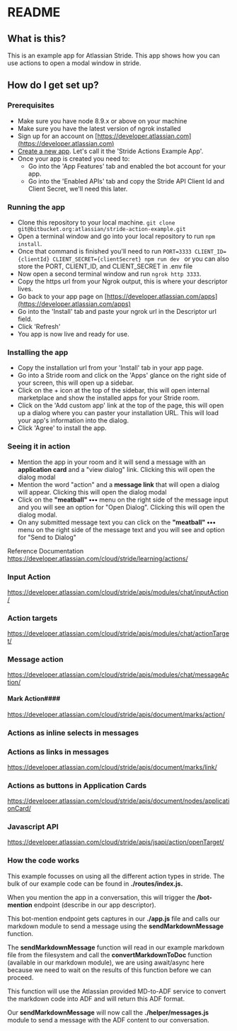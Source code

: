 # README #

## What is this? ##

This is an example app for Atlassian Stride.
This app shows how you can use actions to open a modal window in stride.

## How do I get set up? ##

### Prerequisites ###

* Make sure you have node 8.9.x or above on your machine
* Make sure you have the latest version of ngrok installed
* Sign up for an account on [https://developer.atlassian.com](https://developer.atlassian.com)
* [Create a new app](https://developer.atlassian.com/apps/create). Let's call it the 'Stride Actions Example App'.
* Once your app is created you need to:
  * Go into the 'App Features' tab and enabled the bot account for your app.
  * Go into the 'Enabled APIs' tab and copy the Stride API Client Id and Client Secret, we'll need this later.

### Running the app ###

* Clone this repository to your local machine. ```git clone git@bitbucket.org:atlassian/stride-action-example.git```
* Open a terminal window and go into your local repository to run ```npm install```.
* Once that command is finished you'll need to run ```PORT=3333 CLIENT_ID={clientId} CLIENT_SECRET={clientSecret} npm run dev ``` or you can also store the PORT, CLIENT_ID, and CLIENT_SECRET in .env file
* Now open a second terminal window and run ```ngrok http 3333```.
* Copy the https url from your Ngrok output, this is where your descriptor lives.
* Go back to your app page on [https://developer.atlassian.com/apps](https://developer.atlassian.com/apps)
* Go into the 'Install' tab and paste your ngrok url in the Descriptor url field.
* Click 'Refresh'
* You app is now live and ready for use.

### Installing the app ###

* Copy the installation url from your 'Install' tab in your app page.
* Go into a Stride room and click on the 'Apps' glance on the right side of your screen, this will open up a sidebar.
* Click on the + icon at the top of the sidebar, this will open internal marketplace and show the installed apps for your Stride room.
* Click on the 'Add custom app' link at the top of the page, this will open up a dialog where you can paster your installation URL. This will load your app's information into the dialog.
* Click 'Agree' to install the app.

### Seeing it in action ###

* Mention the app in your room and it will send a message with an **application card** and a "view dialog" link. Clicking this will open the dialog modal
* Mention the word "action" and a **message link** that will open a dialog will appear. Clicking this will open the dialog modal
* Click on the **"meatball" •••**   menu on the right side of the message input and you will see an option for "Open Dialog". Clicking this will open the dialog modal.
* On any submitted message text you can click on the **"meatball" •••** menu on the right side of the message text and you will see and option for "Send to Dialog"

Reference Documentation
https://developer.atlassian.com/cloud/stride/learning/actions/
### Input Action ###
https://developer.atlassian.com/cloud/stride/apis/modules/chat/inputAction/
### Action targets ###
https://developer.atlassian.com/cloud/stride/apis/modules/chat/actionTarget/
### Message action ###
https://developer.atlassian.com/cloud/stride/apis/modules/chat/messageAction/

#### Mark Action####
https://developer.atlassian.com/cloud/stride/apis/document/marks/action/

### Actions as inline selects in messages ###

### Actions as links in messages ###
https://developer.atlassian.com/cloud/stride/apis/document/marks/link/
### Actions as buttons in Application Cards ###
https://developer.atlassian.com/cloud/stride/apis/document/nodes/applicationCard/

### Javascript API ###
https://developer.atlassian.com/cloud/stride/apis/jsapi/action/openTarget/

### How the code works ###
This example focusses on using all the different action types in stride.
The bulk of our example code can be found in **./routes/index.js.**

When you mention the app in a conversation, this will trigger the **/bot-mention** endpoint (describe in our app descriptor).

This bot-mention endpoint gets captures in our **./app.js** file and calls our markdown module to send a message using the **sendMarkdownMessage** function.

The **sendMarkdownMessage** function will read in our example markdown file from the filesystem and call the **convertMarkdownToDoc** function (available in our markdown module), we are using await/async here because we need to wait on the results of this function before we can proceed.

This function will use the Atlassian provided MD-to-ADF service to convert the markdown code into ADF and will return this ADF format.

Our **sendMarkdownMessage** will now call the **./helper/messages.js** module to send a message with the ADF content to our conversation.
